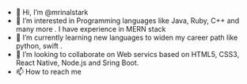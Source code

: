 - 👋 Hi, I’m @mrinalstark
- 👀 I’m interested in Programming languages like Java, Ruby, C++ and many more . I have experience in MERN stack 
- 🌱 I’m currently learning new languages to widen my career path like python, swift .
- 💞️ I’m looking to collaborate on Web servics based on HTML5, CSS3, React Native, Node.js and Sring Boot. 
- 📫 How to reach me 

<!---
mrinalstark/mrinalstark is a ✨ special ✨ repository because its `README.md` (this file) appears on your GitHub profile.
You can click the Preview link to take a look at your changes.
--->
